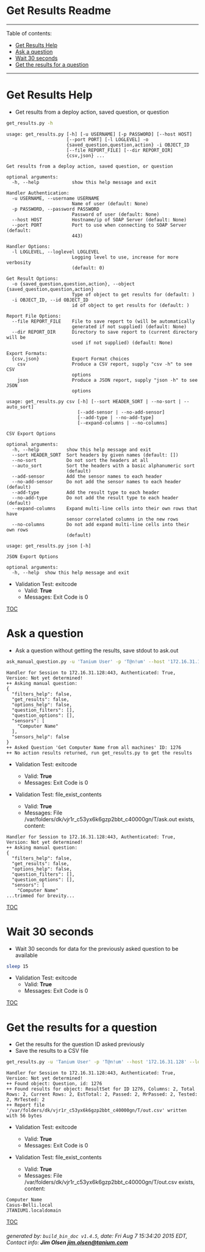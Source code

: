 Get Results Readme
===========================

---------------------------
<a name='toc'>Table of contents:</a>

  * [Get Results Help](#user-content-get-results-help)
  * [Ask a question](#user-content-ask-a-question)
  * [Wait 30 seconds](#user-content-wait-30-seconds)
  * [Get the results for a question](#user-content-get-the-results-for-a-question)

---------------------------

# Get Results Help

  * Get results from a deploy action, saved question, or question

```bash
get_results.py -h
```

```
usage: get_results.py [-h] [-u USERNAME] [-p PASSWORD] [--host HOST]
                      [--port PORT] [-l LOGLEVEL] -o
                      {saved_question,question,action} -i OBJECT_ID
                      [--file REPORT_FILE] [--dir REPORT_DIR]
                      {csv,json} ...

Get results from a deploy action, saved question, or question

optional arguments:
  -h, --help            show this help message and exit

Handler Authentication:
  -u USERNAME, --username USERNAME
                        Name of user (default: None)
  -p PASSWORD, --password PASSWORD
                        Password of user (default: None)
  --host HOST           Hostname/ip of SOAP Server (default: None)
  --port PORT           Port to use when connecting to SOAP Server (default:
                        443)

Handler Options:
  -l LOGLEVEL, --loglevel LOGLEVEL
                        Logging level to use, increase for more verbosity
                        (default: 0)

Get Result Options:
  -o {saved_question,question,action}, --object {saved_question,question,action}
                        Type of object to get results for (default: )
  -i OBJECT_ID, --id OBJECT_ID
                        id of object to get results for (default: )

Report File Options:
  --file REPORT_FILE    File to save report to (will be automatically
                        generated if not supplied) (default: None)
  --dir REPORT_DIR      Directory to save report to (current directory will be
                        used if not supplied) (default: None)

Export Formats:
  {csv,json}            Export Format choices
    csv                 Produce a CSV report, supply "csv -h" to see CSV
                        options
    json                Produce a JSON report, supply "json -h" to see JSON
                        options

usage: get_results.py csv [-h] [--sort HEADER_SORT | --no-sort | --auto_sort]
                          [--add-sensor | --no-add-sensor]
                          [--add-type | --no-add-type]
                          [--expand-columns | --no-columns]

CSV Export Options

optional arguments:
  -h, --help          show this help message and exit
  --sort HEADER_SORT  Sort headers by given names (default: [])
  --no-sort           Do not sort the headers at all
  --auto_sort         Sort the headers with a basic alphanumeric sort
                      (default)
  --add-sensor        Add the sensor names to each header
  --no-add-sensor     Do not add the sensor names to each header (default)
  --add-type          Add the result type to each header
  --no-add-type       Do not add the result type to each header (default)
  --expand-columns    Expand multi-line cells into their own rows that have
                      sensor correlated columns in the new rows
  --no-columns        Do not add expand multi-line cells into their own rows
                      (default)

usage: get_results.py json [-h]

JSON Export Options

optional arguments:
  -h, --help  show this help message and exit
```

  * Validation Test: exitcode
    * Valid: **True**
    * Messages: Exit Code is 0



[TOC](#user-content-toc)


# Ask a question

  * Ask a question without getting the results, save stdout to ask.out

```bash
ask_manual_question.py -u 'Tanium User' -p 'T@n!um' --host '172.16.31.128' --loglevel 1 --no-results --sensor "Computer Name" csv | tee /var/folders/dk/vjr1r_c53yx6k6gzp2bbt_c40000gn/T/ask.out
```

```
Handler for Session to 172.16.31.128:443, Authenticated: True, Version: Not yet determined!
++ Asking manual question:
{
  "filters_help": false, 
  "get_results": false, 
  "options_help": false, 
  "question_filters": [], 
  "question_options": [], 
  "sensors": [
    "Computer Name"
  ], 
  "sensors_help": false
}
++ Asked Question 'Get Computer Name from all machines' ID: 1276
++ No action results returned, run get_results.py to get the results
```

  * Validation Test: exitcode
    * Valid: **True**
    * Messages: Exit Code is 0

  * Validation Test: file_exist_contents
    * Valid: **True**
    * Messages: File /var/folders/dk/vjr1r_c53yx6k6gzp2bbt_c40000gn/T/ask.out exists, content:

```
Handler for Session to 172.16.31.128:443, Authenticated: True, Version: Not yet determined!
++ Asking manual question:
{
  "filters_help": false, 
  "get_results": false, 
  "options_help": false, 
  "question_filters": [], 
  "question_options": [], 
  "sensors": [
    "Computer Name"
...trimmed for brevity...
```



[TOC](#user-content-toc)


# Wait 30 seconds

  * Wait 30 seconds for data for the previously asked question to be available

```bash
sleep 15
```

  * Validation Test: exitcode
    * Valid: **True**
    * Messages: Exit Code is 0



[TOC](#user-content-toc)


# Get the results for a question

  * Get the results for the question ID asked previously
  * Save the results to a CSV file

```bash
get_results.py -u 'Tanium User' -p 'T@n!um' --host '172.16.31.128' --loglevel 1 -o "question" --id `cat /var/folders/dk/vjr1r_c53yx6k6gzp2bbt_c40000gn/T/ask.out | grep ID| cut -d: -f2 | tr -d " "` --file "/var/folders/dk/vjr1r_c53yx6k6gzp2bbt_c40000gn/T/out.csv" csv
```

```
Handler for Session to 172.16.31.128:443, Authenticated: True, Version: Not yet determined!
++ Found object: Question, id: 1276
++ Found results for object: ResultSet for ID 1276, Columns: 2, Total Rows: 2, Current Rows: 2, EstTotal: 2, Passed: 2, MrPassed: 2, Tested: 2, MrTested: 2
++ Report file '/var/folders/dk/vjr1r_c53yx6k6gzp2bbt_c40000gn/T/out.csv' written with 56 bytes
```

  * Validation Test: exitcode
    * Valid: **True**
    * Messages: Exit Code is 0

  * Validation Test: file_exist_contents
    * Valid: **True**
    * Messages: File /var/folders/dk/vjr1r_c53yx6k6gzp2bbt_c40000gn/T/out.csv exists, content:

```
Computer Name
Casus-Belli.local
JTANIUM1.localdomain
```



[TOC](#user-content-toc)


###### generated by: `build_bin_doc v1.4.5`, date: Fri Aug  7 15:34:20 2015 EDT, Contact info: **Jim Olsen <jim.olsen@tanium.com>**